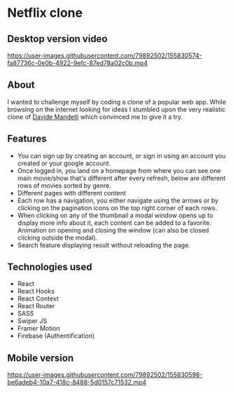 # Netflix clone

## Desktop version video

https://user-images.githubusercontent.com/79892502/155830574-fa87736c-0e0b-4922-9efc-87ed78a02c0b.mp4

## About

I wanted to challenge myself by coding a clone of a popular web app. While browsing on the internet looking for ideas I stumbled upon the very realistic clone of [Davide Mandelli](https://github.com/Th3Wall) which convinced me to give it a try.

## Features

- You can sign up by creating an account, or sign in using an account you created or your google account.
- Once logged in, you land on a homepage from where you can see one main movie/show that's different after every refresh, below are different rows of movies sorted by genre.
- Different pages with different content
- Each row has a navigation, you either navigate using the arrows or by clicking on the pagination icons on the top right corner of each rows.
- When clicking on any of the thumbnail a modal window opens up to display more info about it, each content can be added to a favorite. Animation on opening and closing the window (can also be closed clicking outside the modal).
- Search feature displaying result without reloading the page.

## Technologies used

- React
- React Hooks
- React Context
- React Router
- SASS
- Swiper JS
- Framer Motion
- Firebase (Authentification)

## Mobile version

https://user-images.githubusercontent.com/79892502/155830598-be6adeb4-10a7-418c-8488-5d0157c71532.mp4
